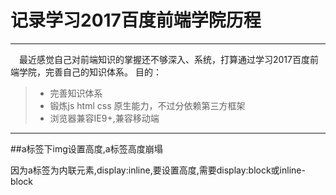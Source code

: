 # 记录学习2017百度前端学院历程

------

&emsp;最近感觉自己对前端知识的掌握还不够深入、系统，打算通过学习2017百度前端学院，完善自己的知识体系。
目的：
> * 完善知识体系
> * 锻炼js html css 原生能力，不过分依赖第三方框架
> * 浏览器兼容IE9+,兼容移动端


-----

##a标签下img设置高度,a标签高度崩塌

因为a标签为内联元素,display:inline,要设置高度,需要display:block或inline-block
